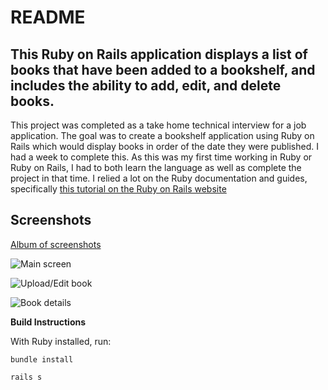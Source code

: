 # README

## This Ruby on Rails application displays a list of books that have been added to a bookshelf, and includes the ability to add, edit, and delete books.

This project was completed as a take home technical interview for a job application. The goal was to create a bookshelf application using Ruby on Rails which would display books in order of the date they were published. I had a week to complete this. As this was my first time working in Ruby or Ruby on Rails, I had to both learn the language as well as complete the project in that time. I relied a lot on the Ruby documentation and guides, specifically [this tutorial on the Ruby on Rails website](https://guides.rubyonrails.org/getting_started.html)

## Screenshots

[Album of screenshots](https://photos.app.goo.gl/AFBSQTDawfAHuTLJ8)

![Main screen](https://lh3.googleusercontent.com/HkaSfsjJmCBsJdj5nISInKgYWQaBWwhadn9jXO-7QMgVqRF04PVB6OKFvJA54ysNDtFA4Jcu2rHy88wUproEZKlJnEOt_r7ikx1ZywirYfxi1j6rcdW5iy6ueGSwco34kjmGfhNGMEm4ZN2G_HZfiJ5DIDBoYH93LePorQRiFqXc_LJRV2zqs_MlEFBfTu9n7JF7_S7amOJfQewPMVkAz59qpdPQuMQchP7E1ehS-jNICooBmYWMr55reDl5R8LX6TqaZCMNrcCFlybiYpj_Uzu6fcU5tMFQwracL-_bJ1tYj0cyaidHomemDjZdFszOnygAHsU5I9pVa8t1VGnOqrcjFrXQzDg0EiK13mJBVa9ZT65JFRM6g8QUqCNemdxi8gjN8_aZ8V47OGaAQ4jqmgfKYtXT5OywQ-eYgvTNnp1fV2DXtwL3xauawVusav0fUmStYQtB2_h_Tu5unerwJFgTq98GkpDKDdC8DK5nQ3SRhfowix5tjRriz19D7omJTyv5Dsb1NYTynCEs6CpCR66cAxGFuFInUQxI4DkXOWe8s1-zeNB4XwkE07Wb5_EXy__iHhDzrjK14uyMzXlpA1XDxOXZ2G8W7sIm7Wz9PP-TcWV4ngUSUDEPcYmpShNQnABhIJwjtRRdp73hqolLJl4JlYZXDEFICDSoXOx_Y8HNvxrBnXgr6s8uYFjhHtpAjtr6-b75m8oDfrBiaoSgAaLiMX3IyHQ1HbhdiU6DRxVeYRj--UnM_jnu8DfxucC3XqLKH9cx5C7wXGEANVB-9T2WEsfB3kmD1vo8kK7WQZuWccxqayLoSaoTKkz2XIAWhbSSYd-mtrtsWe_4VGmI8aZ65hwjlG6qURVtaOrIFvAPoA-GEJvRsy7-LJNVgtg4T9-zlmNW4evv2nPYHlPlilXiU-or0AHD_GU-TupR7hSN1MVXsDUH0hsYq92nHGKG3zaInD5H5Yw_8g=w2370-h1261-no?authuser=1)

![Upload/Edit book](https://lh3.googleusercontent.com/pw/AL9nZEWOHXcpin54I0sbbqoNTQb-nRJAzZF47PT8mZBsqmiSECjIVKP3Hb7ypWX-hrQJRH7Xc-HBogVhKnFxCWgRLfIAgYqCODYT9ypd_fpEm6llMCKUv2Fh-ASDH2dk9JAhNFWBtHX__2LtTBnSNI2mgsoI=w2317-h1249-no?authuser=1)

![Book details](https://lh3.googleusercontent.com/pw/AL9nZEVz2dkegbdAnQAaopsT8Stoaj-bn3KLNnfdW5hkdZXU9i86U0VSY2IdpDgd2dGBVtuSD9UlTWTDZGDBRgUdzu3GKKw_4y-Q_3qLwa1D5I7dgR6D7ahQS5RKHVC3jCsc-JzJzf_DK-HKLSmSiMCkRygw=w2340-h1267-no?authuser=1)

**Build Instructions**

With Ruby installed, run:

```
bundle install

rails s
```
